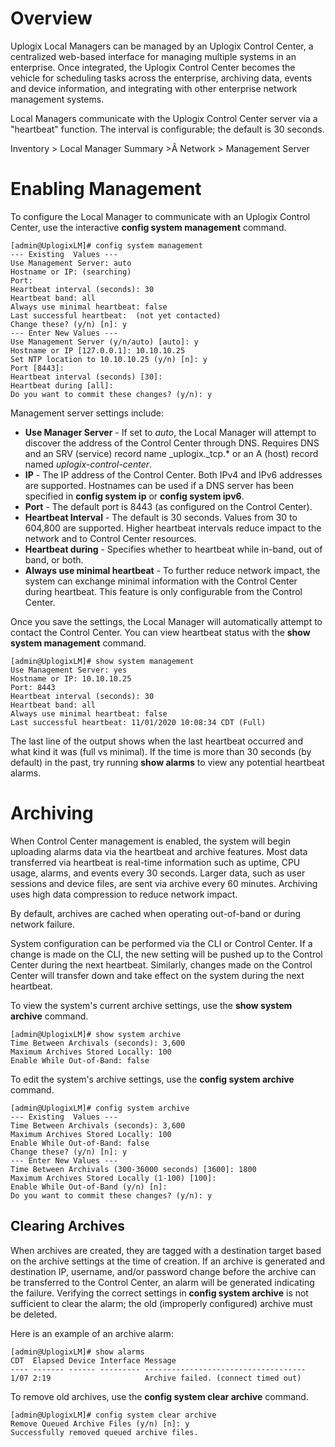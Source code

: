 # Overview

Uplogix Local Managers can be managed by an Uplogix Control Center, a centralized web-based interface for managing multiple systems in an enterprise. Once integrated, the Uplogix Control Center becomes the vehicle for scheduling tasks across the enterprise, archiving data, events and device information, and integrating with other enterprise network management systems.

Local Managers communicate with the Uplogix Control Center server via a "heartbeat" function. The interval is configurable; the default is 30 seconds.

<div class='ucc' />Inventory > Local Manager Summary >Â Network > Management Server</div>

# Enabling Management

To configure the Local Manager to communicate with an Uplogix Control Center, use the interactive **config system management** command. 

```
[admin@UplogixLM]# config system management
--- Existing  Values ---
Use Management Server: auto
Hostname or IP: (searching)
Port: 
Heartbeat interval (seconds): 30
Heartbeat band: all
Always use minimal heartbeat: false
Last successful heartbeat:  (not yet contacted)
Change these? (y/n) [n]: y
--- Enter New Values ---
Use Management Server (y/n/auto) [auto]: y
Hostname or IP [127.0.0.1]: 10.10.10.25
Set NTP location to 10.10.10.25 (y/n) [n]: y
Port [8443]: 
Heartbeat interval (seconds) [30]: 
Heartbeat during [all]: 
Do you want to commit these changes? (y/n): y
```

Management server settings include:

* **Use Manager Server** - If set to *auto*,  the Local Manager will attempt to discover the address of the Control Center through DNS. Requires DNS and an SRV (service) record name _uplogix._tcp.\* or an A (host) record named *uplogix-control-center*. <!-- Consider adding link to Zero Touch Deployment Overview -->
* **IP** - The IP address of the Control Center. Both IPv4 and IPv6 addresses are supported. Hostnames can be used if a DNS server has been specified in **config system ip** or **config system ipv6**.
* **Port** - The default port is 8443 (as configured on the Control Center).
* **Heartbeat Interval** - The default is 30 seconds. Values from 30 to 604,800 are supported. Higher heartbeat intervals reduce impact to the network and to Control Center resources.
* **Heartbeat during** - Specifies whether to heartbeat while in-band, out of band, or both.
* **Always use minimal heartbeat** - To further reduce network impact, the system can exchange minimal information with the Control Center during heartbeat. This feature is only configurable from the Control Center.

Once you save the settings, the Local Manager will automatically attempt to contact the Control Center. You can view heartbeat status with the **show system management** command. 

```
[admin@UplogixLM]# show system management
Use Management Server: yes
Hostname or IP: 10.10.10.25
Port: 8443
Heartbeat interval (seconds): 30
Heartbeat band: all
Always use minimal heartbeat: false
Last successful heartbeat: 11/01/2020 10:08:34 CDT (Full)
```

The last line of the output shows when the last heartbeat occurred and what kind it was (full vs minimal). If the time is more than 30 seconds (by default) in the past, try running **show alarms** to view any potential heartbeat alarms.

# Archiving

When Control Center management is enabled, the system will begin uploading alarms data via the heartbeat and archive features. Most data transferred via heartbeat is real-time information such as uptime, CPU usage, alarms, and events every 30 seconds. Larger data, such as user sessions and device files, are sent via archive every 60 minutes. Archiving uses high data compression to reduce network impact. 

By default, archives are cached when operating out-of-band or during network failure. 

System configuration can be performed via the CLI or Control Center. If a change is made on the CLI, the new setting will be pushed up to the Control Center during the next heartbeat. Similarly, changes made on the Control Center will transfer down and take effect on the system during the next heartbeat.

To view the system's current archive settings, use the **show system archive** command.

```
[admin@UplogixLM]# show system archive
Time Between Archivals (seconds): 3,600
Maximum Archives Stored Locally: 100
Enable While Out-of-Band: false

```

To edit the system's archive settings, use the **config system archive** command.

```
[admin@UplogixLM]# config system archive
--- Existing  Values ---
Time Between Archivals (seconds): 3,600
Maximum Archives Stored Locally: 100
Enable While Out-of-Band: false
Change these? (y/n) [n]: y
--- Enter New Values ---
Time Between Archivals (300-36000 seconds) [3600]: 1800
Maximum Archives Stored Locally (1-100) [100]:
Enable While Out-of-Band (y/n) [n]:
Do you want to commit these changes? (y/n): y
```

## Clearing Archives

When archives are created, they are tagged with a destination target based on the archive settings at the time of creation. If an archive is generated and destination IP, username, and/or password change before the archive can be transferred to the Control Center, an alarm will be generated indicating the failure. Verifying the correct settings in **config system archive** is not sufficient to clear the alarm; the old (improperly configured) archive must be deleted.

Here is an example of an archive alarm:

```
[admin@UplogixLM]# show alarms 
CDT  Elapsed Device Interface Message 
---- ------- ------ --------- ------------------------------------ 
1/07 2:19                     Archive failed. (connect timed out)
```

To remove old archives, use the **config system clear archive** command.

```
[admin@UplogixLM]# config system clear archive
Remove Queued Archive Files (y/n) [n]: y
Successfully removed queued archive files.
```
